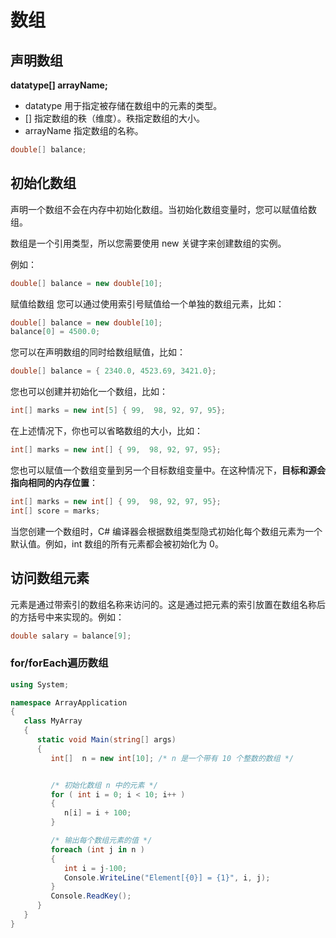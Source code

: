 # 数组

## 声明数组

**datatype[] arrayName;**

- datatype 用于指定被存储在数组中的元素的类型。
- [] 指定数组的秩（维度）。秩指定数组的大小。
- arrayName 指定数组的名称。

```csharp
double[] balance;
```

## 初始化数组
声明一个数组不会在内存中初始化数组。当初始化数组变量时，您可以赋值给数组。

数组是一个引用类型，所以您需要使用 new 关键字来创建数组的实例。

例如：

```csharp
double[] balance = new double[10];
```
赋值给数组
您可以通过使用索引号赋值给一个单独的数组元素，比如：

```csharp
double[] balance = new double[10];
balance[0] = 4500.0;
```
您可以在声明数组的同时给数组赋值，比如：

```csharp
double[] balance = { 2340.0, 4523.69, 3421.0};
```
您也可以创建并初始化一个数组，比如：

```csharp
int[] marks = new int[5] { 99,  98, 92, 97, 95};
```
在上述情况下，你也可以省略数组的大小，比如：

```csharp
int[] marks = new int[] { 99,  98, 92, 97, 95};
```
您也可以赋值一个数组变量到另一个目标数组变量中。在这种情况下，**目标和源会指向相同的内存位置**：

```csharp
int[] marks = new int[] { 99,  98, 92, 97, 95};
int[] score = marks;
```
当您创建一个数组时，C# 编译器会根据数组类型隐式初始化每个数组元素为一个默认值。例如，int 数组的所有元素都会被初始化为 0。

## 访问数组元素
元素是通过带索引的数组名称来访问的。这是通过把元素的索引放置在数组名称后的方括号中来实现的。例如：

```csharp
double salary = balance[9];
```

### for/forEach遍历数组

```csharp
using System;

namespace ArrayApplication
{
   class MyArray
   {
      static void Main(string[] args)
      {
         int[]  n = new int[10]; /* n 是一个带有 10 个整数的数组 */


         /* 初始化数组 n 中的元素 */        
         for ( int i = 0; i < 10; i++ )
         {
            n[i] = i + 100;
         }

         /* 输出每个数组元素的值 */
         foreach (int j in n )
         {
            int i = j-100;
            Console.WriteLine("Element[{0}] = {1}", i, j);
         }
         Console.ReadKey();
      }
   }
}
```